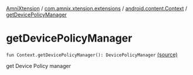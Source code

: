 [AmniXtension](../../index.md) / [com.amnix.xtension.extensions](../index.md) / [android.content.Context](index.md) / [getDevicePolicyManager](./get-device-policy-manager.md)

# getDevicePolicyManager

`fun Context.getDevicePolicyManager(): DevicePolicyManager` [(source)](https://github.com/AmniX/AmniXTension/tree/master/AmniXtension/src/main/java/com/amnix/xtension/extensions/ContextExtension.kt#L670)

get Device Policy manager

